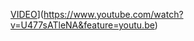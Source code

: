 [VIDEO](https://github.com/hnam-nesg/Virtual-Assistant-Dashboard-for-Honda-Civic-2008-Climate-Control/blob/main/Screenshot%202025-06-18%20150140.png)](https://www.youtube.com/watch?v=U477sATleNA&feature=youtu.be)
